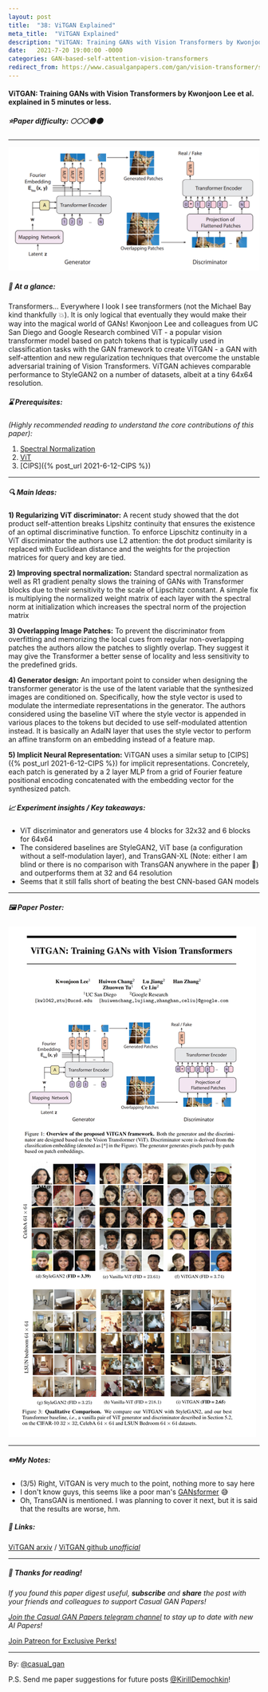 ```yaml
---
layout: post
title:  "38: ViTGAN Explained"
meta_title:  "ViTGAN Explained"
description: "ViTGAN: Training GANs with Vision Transformers by Kwonjoon Lee et al. explained in 5 minutes or less"
date:   2021-7-20 19:00:00 -0000
categories: GAN-based-self-attention-vision-transformers
redirect_from: https://www.casualganpapers.com/gan/vision-transformer/self-attention/spectral-normalization/2021/07/20/ViTGAN.html
---
```

  
#### ViTGAN: Training GANs with Vision Transformers by Kwonjoon Lee et al. explained in 5 minutes or less. 

##### ⭐️Paper difficulty: 🌕🌕🌕🌑🌑 

***

![ViTGAN: Training GANs with Vision Transformers samples](/assets/images/vitgan_teaser.jpg "ViTGAN Paper teaser")

##### 🎯 At a glance:

Transformers... Everywhere I look I see transformers (not the Michael Bay kind thankfully 💥). It is only logical that eventually they would make their way into the magical world of GANs! Kwonjoon Lee and colleagues from UC San Diego and Google Research combined ViT - a popular vision transformer model based on patch tokens that is typically used in classification tasks with the GAN framework to create ViTGAN - a GAN with self-attention and new regularization techniques that overcome the unstable adversarial training of Vision Transformers. ViTGAN achieves comparable performance to StyleGAN2 on a number of datasets, albeit at a tiny 64x64 resolution.

##### ⌛️ Prerequisites:

*(Highly recommended reading to understand the core contributions of this paper):*  
1) [Spectral Normalization](https://paperswithcode.com/method/spectral-normalization#:~:text=Spectral%20Normalization%20is%20a%20normalization,hyper-parameter%20to%20be%20tuned.)  
2) [ViT](https://t.me/casual_gan/33)  
3) [CIPS]({% post_url 2021-6-12-CIPS %})  

***

##### 🔍 Main Ideas:

**1) Regularizing ViT discriminator:**
A recent study showed that the dot product self-attention breaks Lipshitz continuity that ensures the existence of an optimal discriminative function. To enforce Lipschitz continuity in a ViT discriminator the authors use L2 attention: the dot product similarity is replaced with Euclidean distance and the weights for the projection matrices for query and key are tied.

**2) Improving spectral normalization:**
Standard spectral normalization as well as R1 gradient penalty slows the training of GANs with Transformer blocks due to their sensitivity to the scale of Lipschitz constant. A simple fix is multiplying the normalized weight matrix of each layer with the spectral norm at initialization which increases the spectral norm of the projection matrix

**3) Overlapping Image Patches:**
To prevent the discriminator from overfitting and memorizing the local cues from regular non-overlapping patches the authors allow the patches to slightly overlap. They suggest it may give the Transformer a better sense of locality and less sensitivity to the predefined grids.

**4) Generator design:**
An important point to consider when designing the transformer generator is the use of the latent variable that the synthesized images are conditioned on. Specifically, how the style vector is used to modulate the intermediate representations in the generator. The authors considered using the baseline ViT where the style vector is appended in various places to the tokens but decided to use self-modulated attention instead. It is basically an AdaIN layer that uses the style vector to perform an affine transform on an embedding instead of a feature map.

**5) Implicit Neural Representation:**
ViTGAN uses a similar setup to [CIPS]({% post_url 2021-6-12-CIPS %}) for implicit representations. Concretely, each patch is generated by a 2 layer MLP from a grid of Fourier feature positional encoding concatenated with the embedding vector for the synthesized patch.

##### 📈 Experiment insights / Key takeaways:
- ViT discriminator and generators use 4 blocks for 32x32 and 6 blocks for 64x64
- The considered baselines are StyleGAN2, ViT base (a configuration without a self-modulation layer), and TransGAN-XL (Note: either I am blind or there is no comparison with TransGAN anywhere in the paper 🤨) and outperforms them at 32 and 64 resolution
- Seems that it still falls short of beating the best CNN-based GAN models

***

##### 🖼️ Paper Poster:

![ViTGAN: Training GANs with Vision Transformers explained](/assets/images/vitgan.png "ViTGAN Paper Poster")

***

##### ✏️My Notes:
- (3/5) Right, ViTGAN is very much to the point, nothing more to say here
- I don't know guys, this seems like a poor man's [GANsformer](https://t.me/casual_gan/14) 😅
- Oh, TransGAN is mentioned. I was planning to cover it next, but it is said that the results are worse,  hm.

##### 🔗 Links:
[ViTGAN arxiv](https://arxiv.org/abs/2107.04589) / [ViTGAN github *unofficial*](https://github.com/wilile26811249/ViTGAN)

***

##### 👋 Thanks for reading!
*If you found this paper digest useful, **subscribe** and **share** the post with your friends and colleagues to support Casual GAN Papers!*  

*[Join the Casual GAN Papers telegram channel](https://t.me/joinchat/KeutnzlvetRkZGZi) to stay up to date with new AI Papers!*

<a href="https://www.patreon.com/bePatron?u=53448948" data-patreon-widget-type="become-patron-button">Join Patreon for Exclusive Perks!</a><script async src="https://c6.patreon.com/becomePatronButton.bundle.js"></script>

***

By: [@casual_gan](https://t.me/joinchat/KeutnzlvetRkZGZi)

P.S. Send me paper suggestions for future posts
[@KirillDemochkin](mailto:kdemochkin@gmail.com)!
